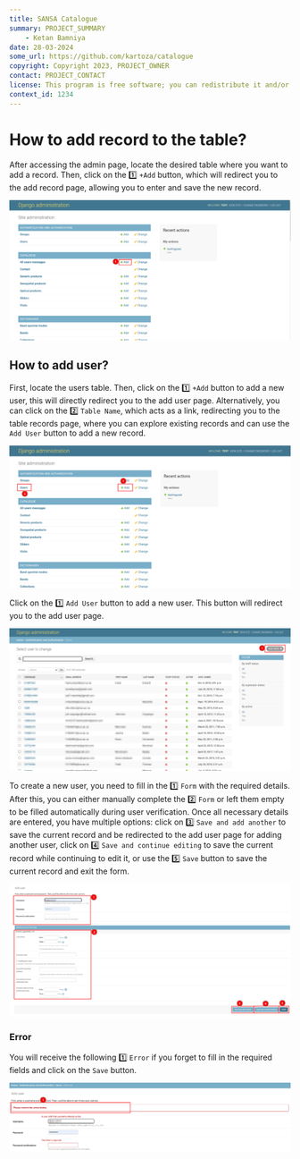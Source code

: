 ```yaml
---
title: SANSA Catalogue
summary: PROJECT_SUMMARY
    - Ketan Bamniya
date: 28-03-2024
some_url: https://github.com/kartoza/catalogue
copyright: Copyright 2023, PROJECT_OWNER
contact: PROJECT_CONTACT
license: This program is free software; you can redistribute it and/or modify it under the terms of the GNU Affero General Public License as published by the Free Software Foundation; either version 3 of the License, or (at your option) any later version.
context_id: 1234
---
```


# How to add record to the table?

After accessing the admin page, locate the desired table where you want to add a record. Then, click on the 1️⃣ `+Add` button, which will redirect you to the add record page, allowing you to enter and save the new record.

[![Admin Page](./img/add-record-img-1.png)](./img/add-record-img-1.png)

## How to add user?

First, locate the users table. Then, click on the 1️⃣ `+Add` button to add a new user, this will directly redirect you to the add user page. Alternatively, you can click on the 2️⃣ `Table Name`, which acts as a link, redirecting you to the table records page, where you can explore existing records and can use the `Add User` button to add a new record.

[![Admin Page](./img/add-record-img-2.png)](./img/add-record-img-2.png)

Click on the 1️⃣ `Add User` button to add a new user. This button will redirect you to the add user page.

[![Add User](./img/add-record-img-3.png)](./img/add-record-img-3.png)

To create a new user, you need to fill in the 1️⃣ `Form` with the required details. After this, you can either manually complete the 2️⃣ `Form` or left them empty to be filled automatically during user verification. Once all necessary details are entered, you have multiple options: click on 3️⃣ `Save and add another` to save the current record and be redirected to the add user page for adding another user, click on 4️⃣ `Save and continue editing` to save the current record while continuing to edit it, or use the 5️⃣ `Save` button to save the current record and exit the form.

[![Add User Page](./img/add-record-img-4.png)](./img/add-record-img-4.png)

### Error

You will receive the following 1️⃣ `Error` if you forget to fill in the required fields and click on the `Save` button.

[![Error](./img/add-record-img-5.png)](./img/add-record-img-5.png)
